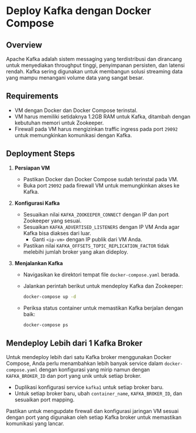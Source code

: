 # Deploy Kafka dengan Docker Compose

## Overview

Apache Kafka adalah sistem messaging yang terdistribusi dan dirancang untuk menyediakan throughput tinggi, penyimpanan persisten, dan latensi rendah. Kafka sering digunakan untuk membangun solusi streaming data yang mampu menangani volume data yang sangat besar.

## Requirements

- VM dengan Docker dan Docker Compose terinstal.
- VM harus memiliki setidaknya 1.2GB RAM untuk Kafka, ditambah dengan kebutuhan memori untuk Zookeeper.
- Firewall pada VM harus mengizinkan traffic ingress pada port `29092` untuk memungkinkan komunikasi dengan Kafka.

## Deployment Steps

1. **Persiapan VM**

   - Pastikan Docker dan Docker Compose sudah terinstal pada VM.
   - Buka port `29092` pada firewall VM untuk memungkinkan akses ke Kafka.

2. **Konfigurasi Kafka**

   - Sesuaikan nilai `KAFKA_ZOOKEEPER_CONNECT` dengan IP dan port Zookeeper yang sesuai.
   - Sesuaikan `KAFKA_ADVERTISED_LISTENERS` dengan IP VM Anda agar Kafka bisa diakses dari luar.
     - Ganti `<ip-vm>` dengan IP publik dari VM Anda.
   - Pastikan nilai `KAFKA_OFFSETS_TOPIC_REPLICATION_FACTOR` tidak melebihi jumlah broker yang akan dideploy.

3. **Menjalankan Kafka**

   - Navigasikan ke direktori tempat file `docker-compose.yaml` berada.
   - Jalankan perintah berikut untuk mendeploy Kafka dan Zookeeper:

     ```sh
     docker-compose up -d
     ```

   - Periksa status container untuk memastikan Kafka berjalan dengan baik:

     ```sh
     docker-compose ps
     ```

## Mendeploy Lebih dari 1 Kafka Broker

Untuk mendeploy lebih dari satu Kafka broker menggunakan Docker Compose, Anda perlu menambahkan lebih banyak service dalam `docker-compose.yaml` dengan konfigurasi yang mirip namun dengan `KAFKA_BROKER_ID` dan port yang unik untuk setiap broker.

- Duplikasi konfigurasi service `kafka1` untuk setiap broker baru.
- Untuk setiap broker baru, ubah `container_name`, `KAFKA_BROKER_ID`, dan sesuaikan port mapping.

Pastikan untuk mengupdate firewall dan konfigurasi jaringan VM sesuai dengan port yang digunakan oleh setiap Kafka broker untuk memastikan komunikasi yang lancar.
